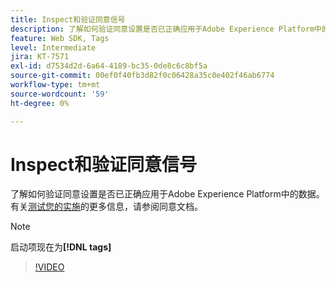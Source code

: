 ```yaml
---
title: Inspect和验证同意信号
description: 了解如何验证同意设置是否已正确应用于Adobe Experience Platform中的数据。
feature: Web SDK, Tags
level: Intermediate
jira: KT-7571
exl-id: d7534d2d-6a64-4189-bc35-0de8c6c8bf5a
source-git-commit: 00ef0f40fb3d82f0c06428a35c0e402f46ab6774
workflow-type: tm+mt
source-wordcount: '59'
ht-degree: 0%

---
```


# Inspect和验证同意信号

了解如何验证同意设置是否已正确应用于Adobe Experience Platform中的数据。 有关[测试您的实施](https://experienceleague.adobe.com/docs/experience-platform/landing/governance-privacy-security/consent/adobe/overview.html?lang=en#test-implementation)的更多信息，请参阅同意文档。

>[!NOTE]
>
> 启动项现在为&#x200B;**[!DNL tags]**

>[!VIDEO](https://video.tv.adobe.com/v/332696/?learn=on)
